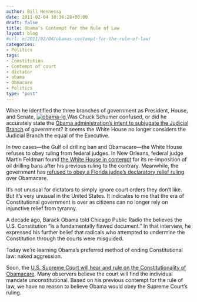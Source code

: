```yaml
---
author: Bill Hennessy
date: 2011-02-04 10:36:28+00:00
draft: false
title: Obama’s Contempt for the Rule of Law
layout: blog
#url: e/2011/02/04/obamas-contempt-for-the-rule-of-law/
categories:
- Politics
tags:
- Constitution
- Contempt of court
- dictator
- obama
- Obmacare
- Politics
type: "post"
---
```


When he identified the three branches of government as President, House, and Senate, [![obama-lg](https://hennessysview.com/wp-content/uploads/2011/02/obama-lg_thumb.jpg)
](https://hennessysview.com/wp-content/uploads/2011/02/obama-lg.jpg)Was Chuck Schumer confused, or did he accurately state the [Obama administration’s intent to subjugate the Judicial Branch](https://www.theblaze.com/stories/sen-schumers-three-branches-of-government-no-longer-includes-judiciary/) of government? It seems the White House no longer considers the Judicial Branch the equal of the Executive.

 

In two cases—the Gulf oil drilling ban and Obamacare—the White House refuses to obey ruling from federal judges. In New Orleans, federal judge Martin Feldman found [the White House in contempt](https://hotair.com/archives/2011/02/03/federal-judge-holds-obama-administration-in-contempt-over-drilling-permitorium/) for its re-imposition of oil drilling bans after his previous ruling to the contrary. Meanwhile, the government has [refused to obey a Florida judge’s declaratory relief ruling](https://www.cbsnews.com/8301-503544_162-20030146-503544.html?tag=cbsnewsLeadStoriesAreaMain) over Obamacare.

 

It’s not unusual for dictators to simply ignore court orders they don’t like. But it’s very unusual in the United States. It indicates to me that the era of Constitutional government is over as citizens can no longer rely on injunctive relief from tyranny.

 

A decade ago, Barack Obama told Chicago Public Radio the believes the U.S. Constitution “is a fundamentally flawed document.” In that interview, he expressed his further belief that radicals who attempted to undermine the Constitution through the courts were misguided.

 

Today we’re learning Obama’s preferred method of ending Constitutional law: naked aggression. 

 

Soon, the [U.S. Supreme Court will hear and rule on the Constitutionality of Obamacare](https://www.foxnews.com/politics/2011/02/03/virginia-attorney-general-urges-supreme-court-hear-health-law-challenge/). Many observers believe the court will find the individual mandate unconstitutional. Based on his previous contempt for the rule of law, we have no reason to believe Obama would obey the Supreme Court’s ruling. 
